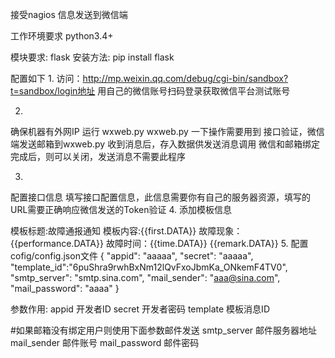 接受nagios 信息发送到微信端

工作环境要求 python3.4+

模块要求: flask
安装方法: pip install flask


配置如下
1.
访问：http://mp.weixin.qq.com/debug/cgi-bin/sandbox?t=sandbox/login地址
用自己的微信账号扫码登录获取微信平台测试账号

2.
确保机器有外网IP
运行 wxweb.py 
wxweb.py 一下操作需要用到
	接口验证，微信端发送邮箱到wxweb.py 收到消息后，存入数据供发送消息调用
	微信和邮箱绑定完成后，则可以关闭，发送消息不需要此程序

3.
配置接口信息
填写接口配置信息，此信息需要你有自己的服务器资源，填写的URL需要正确响应微信发送的Token验证
4.
添加模板信息

模板标题:故障通报通知	
模板内容:{{first.DATA}} 故障现象：{{performance.DATA}} 故障时间：{{time.DATA}} {{remark.DATA}}
5.
配置cofig/config.json文件
{
 "appid": "aaaaa",
 "secret": "aaaaa",
 "template_id":"6puShra9rwhBxNm12lQvFxoJbmKa_ONkemF4TV0",
 "smtp_server": "smtp.sina.com",
 "mail_sender": "aaa@sina.com",
 "mail_password": "aaaa"
}

参数作用:
appid  开发者ID
secret 开发者密码
template 模板消息ID

#如果邮箱没有绑定用户则使用下面参数邮件发送
smtp_server 邮件服务器地址
mail_sender  邮件账号
mail_password 邮件密码


